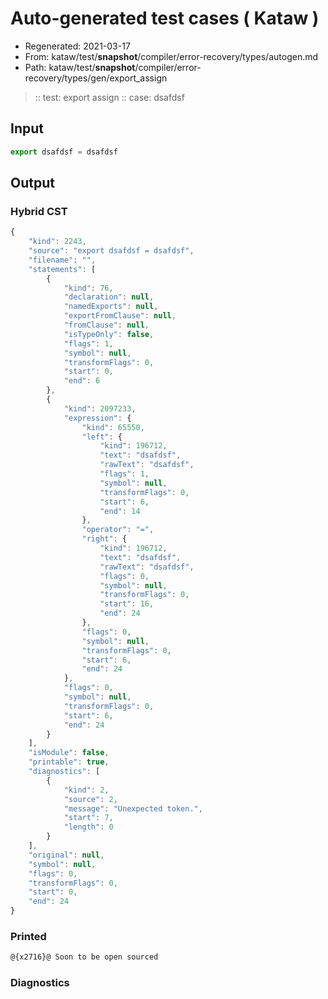 # Auto-generated test cases ( Kataw )
- Regenerated: 2021-03-17
- From: kataw/test/__snapshot__/compiler/error-recovery/types/autogen.md
- Path: kataw/test/__snapshot__/compiler/error-recovery/types/gen/export_assign
> :: test: export assign
> :: case: dsafdsf
## Input

`````js
export dsafdsf = dsafdsf
`````

## Output

### Hybrid CST

```javascript
{
    "kind": 2243,
    "source": "export dsafdsf = dsafdsf",
    "filename": "",
    "statements": [
        {
            "kind": 76,
            "declaration": null,
            "namedExports": null,
            "exportFromClause": null,
            "fromClause": null,
            "isTypeOnly": false,
            "flags": 1,
            "symbol": null,
            "transformFlags": 0,
            "start": 0,
            "end": 6
        },
        {
            "kind": 2097233,
            "expression": {
                "kind": 65550,
                "left": {
                    "kind": 196712,
                    "text": "dsafdsf",
                    "rawText": "dsafdsf",
                    "flags": 1,
                    "symbol": null,
                    "transformFlags": 0,
                    "start": 6,
                    "end": 14
                },
                "operator": "=",
                "right": {
                    "kind": 196712,
                    "text": "dsafdsf",
                    "rawText": "dsafdsf",
                    "flags": 0,
                    "symbol": null,
                    "transformFlags": 0,
                    "start": 16,
                    "end": 24
                },
                "flags": 0,
                "symbol": null,
                "transformFlags": 0,
                "start": 6,
                "end": 24
            },
            "flags": 0,
            "symbol": null,
            "transformFlags": 0,
            "start": 6,
            "end": 24
        }
    ],
    "isModule": false,
    "printable": true,
    "diagnostics": [
        {
            "kind": 2,
            "source": 2,
            "message": "Unexpected token.",
            "start": 7,
            "length": 0
        }
    ],
    "original": null,
    "symbol": null,
    "flags": 0,
    "transformFlags": 0,
    "start": 0,
    "end": 24
}
```

### Printed

```javascript
@{x2716}@ Soon to be open sourced
```

### Diagnostics

```javascript

```

